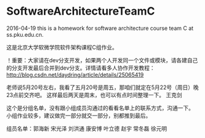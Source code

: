 # SoftwareArchitectureTeamC
2016-04-19
this is a homework for software architecture course team C at ss.pku.edu.cn. 

这是北京大学软微学院软件架构课程C组作业。

！重要：大家请在dev分支开发，如果两个人开发同一个文件或模块，请各建自己的分支开发最后合并到dev分支。详情请看多人协作开发教程：http://blog.csdn.net/daydring/article/details/25065419

老师说5月20号左右，我看了五月20号是周五，那咱们就定在5月22号（周日）晚23点前交齐吧。
这样最后两天是周末，也可以有点时间整理一下。
王克剑

这个是分组名单，没有跟小组成员沟通过的看看名单上的联系方式，沟通一下。
小组作业较多，建议做完一部分就交一部分，别都推到最后。

组员名单：郭海新	宋光泽	刘洪通	康安博	叶立德	赵宇	常冬磊	徐元明

